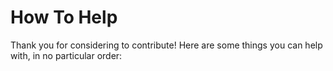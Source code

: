 # How To Help
Thank you for considering to contribute! Here are some things you can help with, in no particular order:

